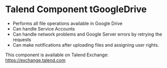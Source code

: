# Talend Component tGoogleDrive
* Performs all file operations available in Google Drive
* Can handle Service Accounts
* Can handle network problems and Google Server errors by retrying the requests
* Can make notifications after uploading files and assigning user rights.

This component is available on Talend Exchange: https://exchange.talend.com
